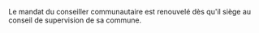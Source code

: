 Le mandat du conseiller communautaire est renouvelé dès qu'il siège au conseil de supervision de sa commune.